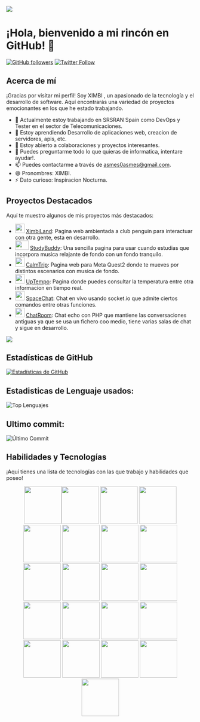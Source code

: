 ![](https://media0.giphy.com/headers/GitHub/w8ZJLtJbmuph.gif)
# ¡Hola, bienvenido a mi rincón en GitHub! 👋

[![GitHub followers](https://img.shields.io/github/followers/ximbi1?label=Sígueme&style=social)](https://github.com/ximbi1)
[![Twitter Follow](https://img.shields.io/twitter/follow/ximbi1?label=Sígueme&style=social)](https://twitter.com/ximbi1)

## Acerca de mí

¡Gracias por visitar mi perfil! Soy XIMBI , un apasionado de la tecnología y el desarrollo de software. Aquí encontrarás una variedad de proyectos emocionantes en los que he estado trabajando.

- 🔭 Actualmente estoy trabajando en SRSRAN Spain como DevOps y Tester en el sector de Telecomunicaciones.
- 🌱 Estoy aprendiendo Desarrollo de aplicaciones web, creacion de servidores, apis, etc.
- 👯 Estoy abierto a colaboraciones y proyectos interesantes.
- 💬 Puedes preguntarme todo lo que quieras de informatica, intentare ayudar!.
- 📫 Puedes contactarme a través de asmes0asmes@gmail.com.
- 😄 Pronombres: XIMBI.
- ⚡ Dato curioso: Inspiracion Nocturna.

  

## Proyectos Destacados

Aquí te muestro algunos de mis proyectos más destacados:
- <img src="https://cultofthepartyparrot.com/parrots/hd/githubparrot.gif" width="25" height="25"/> [XimbiLand](https://ximbiland.ximbi1.repl.co/): Pagina web ambientada a club penguin para interactuar con otra gente, esta en desarrollo.
- <img src="https://cultofthepartyparrot.com/parrots/meldparrot.gif" width="36" height="25"/> [StudyBuddy](https://studybuddy.ximbi1.repl.co): Una sencilla pagina para usar cuando estudias que incorpora musica relajante de fondo con un fondo tranquilo.
- <img src="https://cultofthepartyparrot.com/parrots/hd/moonwalkingparrot.gif" width="25" height="25"/> [CalmTrip](https://fondos.ximbi1.repl.co): Pagina web para Meta Quest2 donde te mueves por distintos escenarios con musica de fondo.
- <img src="https://cultofthepartyparrot.com/parrots/hd/scienceparrot.gif" width="25" height="25"/> [UpTempo](https://tiempo.ximbi1.repl.co/): Pagina donde puedes consultar la temperatura entre otra informacion en tiempo real.
- <img src="https://cultofthepartyparrot.com/parrots/hd/meldparrot.gif" width="25" height="25"/> [SpaceChat](https://space.ximbi1.repl.co/): Chat en vivo usando socket.io que admite ciertos comandos entre otras funciones.
- <img src="https://cultofthepartyparrot.com/parrots/hd/footballparrot.gif" width="25" height="25"/> [ChatRoom](https://chat.ximbi1.repl.co/): Chat echo con PHP que mantiene las conversaciones antiguas ya que se usa un fichero coo medio, tiene varias salas de chat y sigue en desarrollo.

![](https://raw.githubusercontent.com/Sutil/Sutil/2b2fad3bf54522bb30c8c170591fc68ff51b69e6/github-contribution-grid-snake2.svg)

## Estadísticas de GitHub

[![Estadísticas de GitHub](https://github-readme-stats.vercel.app/api?username=ximbi1&show_icons=true&theme=radical)](https://github.com/ximbi1)

## Estadisticas de Lenguaje usados:
![Top Lenguajes](https://github-readme-stats.vercel.app/api/top-langs/?username=ximbi1&layout=compact)

## Ultimo commit: 
![Último Commit](https://img.shields.io/github/last-commit/ximbi1/space)


## Habilidades y Tecnologías

¡Aquí tienes una lista de tecnologías con las que trabajo y habilidades que poseo!
<div align="center">
<img src="https://user-images.githubusercontent.com/74038190/212257454-16e3712e-945a-4ca2-b238-408ad0bf87e6.gif" width="100"><img src="https://user-images.githubusercontent.com/74038190/212257472-08e52665-c503-4bd9-aa20-f5a4dae769b5.gif" width="100">
<img src="https://user-images.githubusercontent.com/74038190/212257468-1e9a91f1-b626-4baa-b15d-5c385dfa7ed2.gif" width="100">
<img src="https://user-images.githubusercontent.com/74038190/212257465-7ce8d493-cac5-494e-982a-5a9deb852c4b.gif" width="100">
<img src="https://user-images.githubusercontent.com/74038190/212257463-4d082cb4-7483-4eaf-bc25-6dde2628aabd.gif" width="100">
<img src="https://user-images.githubusercontent.com/74038190/212257460-738ff738-247f-4445-a718-cdd0ca76e2db.gif" width="100">
<img src="https://user-images.githubusercontent.com/74038190/212257467-871d32b7-e401-42e8-a166-fcfd7baa4c6b.gif" width="100">
<img src="https://user-images.githubusercontent.com/74038190/212281756-450d3ffa-9335-4b98-a965-db8a18fee927.gif" width="100">
<img src="https://user-images.githubusercontent.com/74038190/212280805-9bcb336b-8c55-46a8-abf8-ff286ab55472.gif" width="100">
<img src="https://user-images.githubusercontent.com/74038190/212280823-79088828-a258-4a4d-8d6c-96315d5a07af.gif" width="100">
<img src="https://user-images.githubusercontent.com/74038190/212281763-e6ecd7ef-c4aa-45b6-a97c-f33f6bb592bd.gif" width="100">
<img src="https://user-images.githubusercontent.com/74038190/212281775-b468df30-4edc-4bf8-a4ee-f52e1aaddc86.gif" width="100">
<img src="https://user-images.githubusercontent.com/74038190/212281780-0afd9616-8310-46e9-a898-c4f5269f1387.gif" width="100">
  
<img src="https://github.com/Anmol-Baranwal/Cool-GIFs-For-GitHub/assets/74038190/1a797f46-efe4-41e6-9e75-5303e1bbcbfa" width="100">
<img src="https://github.com/Anmol-Baranwal/Cool-GIFs-For-GitHub/assets/74038190/29fd6286-4e7b-4d6c-818f-c4765d5e39a9" width="100">
<img src="https://github.com/Anmol-Baranwal/Cool-GIFs-For-GitHub/assets/74038190/67f477ed-6624-42da-99f0-1a7b1a16eecb" width="100">
<img src="https://github.com/Anmol-Baranwal/Cool-GIFs-For-GitHub/assets/74038190/3c16d4f2-b757-4c70-8f42-43d5dddd2c36" width="100">
<img src="https://github.com/Anmol-Baranwal/Cool-GIFs-For-GitHub/assets/74038190/3fb2cdf6-8920-462e-87a4-95af376418aa" width="100">
<img src="https://github.com/Anmol-Baranwal/Cool-GIFs-For-GitHub/assets/74038190/de038172-e903-4951-926c-755878deb0b4" width="100">
<img src="https://github.com/Anmol-Baranwal/Cool-GIFs-For-GitHub/assets/74038190/398b19b1-9aae-4c1f-8bc0-d172a2c08d68" width="100">
<img src="https://github.com/Anmol-Baranwal/Cool-GIFs-For-GitHub/assets/74038190/e0d299f2-767c-4c21-bd49-90f2a19f1a78" width="100">
</div>



